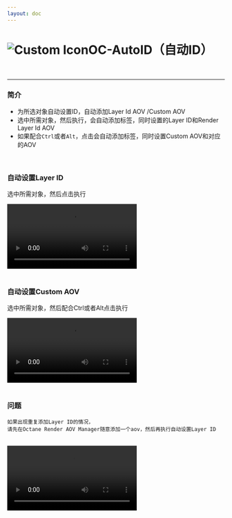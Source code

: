```yaml
---
layout: doc
---
```

# <span class="h1-icon"><img src="/img/RS-AutoID.webp" alt="Custom Icon"></span>OC-AutoID（自动ID）

<br/>

---

### 简介

- 为所选对象自动设置ID，自动添加Layer Id AOV /Custom AOV
- 选中所需对象，然后执行，会自动添加标签，同时设置的Layer ID和Render Layer Id AOV
- 如果配合`Ctrl`或者`Alt`，点击会自动添加标签，同时设置Custom AOV和对应的AOV

<br/>


### 自动设置Layer ID
选中所需对象，然后点击执行
<br/>

<video controls>
  <source src="/img/oc-mattool-autoid-layer-id.webm" type="video/webm">
</video>

<br/>
<br/>

### 自动设置Custom AOV
选中所需对象，然后配合Ctrl或者Alt点击执行
<br/>

<video controls>
  <source src="/img/oc-mattool-autoid-custom-aov.webm" type="video/webm">
</video>

<br/>
<br/>


### 问题

```
如果出现重复添加Layer ID的情况，
请先在Octane Render AOV Manager随意添加一个aov，然后再执行自动设置Layer ID
```
<br/>

<video controls>
  <source src="/img/oc-mattool-auto_id_bug.webm" type="video/webm">
</video>

<br/>
<br/>